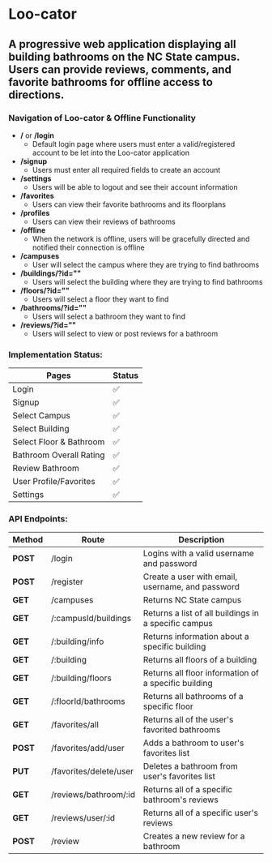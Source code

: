 # Loo-cator

## A progressive web application displaying all building bathrooms on the NC State campus. Users can provide reviews, comments, and favorite bathrooms for offline access to directions.


### Navigation of Loo-cator & Offline Functionality 
- **/** or **/login**
  - Default login page where users must enter a valid/registered account to be let into the Loo-cator application
- **/signup**
  - Users must enter all required fields to create an account
- **/settings**
  - Users will be able to logout and see their account information 
- **/favorites**
  - Users can view their favorite bathrooms and its floorplans  
- **/profiles**
  - Users can view their reviews of bathrooms  
- **/offline** 
  - When the network is offline, users will be gracefully directed and notified their connection is offline  
- **/campuses**
  - User will select the campus where they are trying to find bathrooms 
- **/buildings/?id=""**
  - Users will select the building where they are trying to find bathrooms 
- **/floors/?id=""**
  - Users will select a floor they want to find 
- **/bathrooms/?id=""**
  - Users will select a bathroom they want to find 
- **/reviews/?id=""**
  - Users will select to view or post reviews for a bathroom 


### Implementation Status:
| **Pages** | **Status** | 
|----------|----------|
| Login | ✅ |
| Signup | ✅ | 
| Select Campus | ✅ | 
| Select Building | ✅ |
| Select Floor & Bathroom | ✅ |
| Bathroom Overall Rating | ✅ |
| Review Bathroom | ✅ | 
| User Profile/Favorites | ✅ |
| Settings | ✅ |


### API Endpoints:
| **Method** | **Route**     | **Description**     |
| ------------ | ------------ | ------------ |
| **POST** | /login | Logins with a valid username and password |
| **POST** | /register | Create a user with email, username, and password |
| **GET** | /campuses | Returns NC State campus |
| **GET** | /:campusId/buildings | Returns a list of all buildings in a specific campus |
| **GET** | /:building/info | Returns information about a specific building |
| **GET** | /:building | Returns all floors of a building |
| **GET** | /:building/floors | Returns all floor information of a specific building |
| **GET** | /:floorId/bathrooms | Returns all bathrooms of a specific floor |
| **GET** | /favorites/all | Returns all of the user's favorited bathrooms |
| **POST** | /favorites/add/user | Adds a bathroom to user's favorites list |
| **PUT** | /favorites/delete/user | Deletes a bathroom from user's favorites list |
| **GET** | /reviews/bathroom/:id | Returns all of a specific bathroom's reviews |
| **GET** | /reviews/user/:id | Returns all of a specific user's reviews |
| **POST** | /review | Creates a new review for a bathroom |



